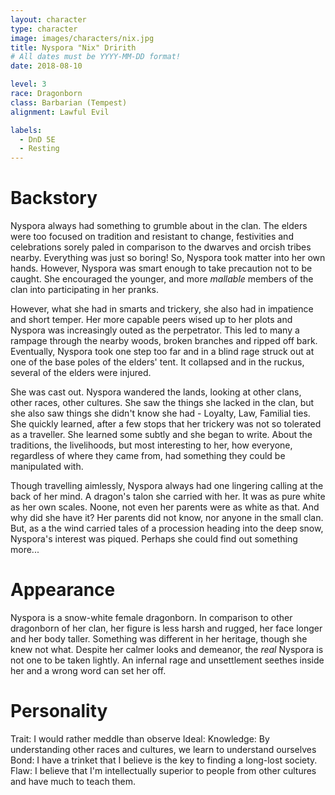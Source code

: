 ```yaml
---
layout: character
type: character
image: images/characters/nix.jpg
title: Nyspora "Nix" Dririth
# All dates must be YYYY-MM-DD format!
date: 2018-08-10

level: 3
race: Dragonborn
class: Barbarian (Tempest)
alignment: Lawful Evil

labels:
  - DnD 5E
  - Resting
---
```


# Backstory
Nyspora always had something to grumble about in the clan. The elders were too focused on tradition and resistant to change, festivities and celebrations sorely paled in comparison to the dwarves and orcish tribes nearby. Everything was just so boring! So, Nyspora took matter into her own hands. However, Nyspora was smart enough to take precaution not to be caught. She encouraged the younger, and more *mallable* members of the clan into participating in her pranks. 

However, what she had in smarts and trickery, she also had in impatience and short temper. Her more capable peers wised up to her plots and Nyspora was increasingly outed as the perpetrator. This led to many a rampage through the nearby woods, broken branches and ripped off bark.
Eventually, Nyspora took one step too far and in a blind rage struck out at one of the base poles of the elders' tent. It collapsed and in the ruckus, several of the elders were injured.

She was cast out. Nyspora wandered the lands, looking at other clans, other races, other cultures. She saw the things she lacked in the clan, but she also saw things she didn't know she had - Loyalty, Law, Familial ties. She quickly learned, after a few stops that her trickery was not so tolerated as a traveller. She learned some subtly and she began to write. About the traditions, the livelihoods, but most interesting to her, how everyone, regardless of where they came from, had something they could be manipulated with.

Though travelling aimlessly, Nyspora always had one lingering calling at the back of her mind. A dragon's talon she carried with her. It was as pure white as her own scales. Noone, not even her parents were as white as that. And why did she have it? Her parents did not know, nor anyone in the small clan. But, as a the wind carried tales of a procession heading into the deep snow, Nyspora's interest was piqued. Perhaps she could find out something more...

# Appearance
Nyspora is a snow-white female dragonborn. In comparison to other dragonborn of her clan, her figure is less harsh and rugged, her face longer and her body taller. Something was different in her heritage, though she knew not what. Despite her calmer looks and demeanor, the *real* Nyspora is not one to be taken lightly. An infernal rage and unsettlement seethes inside her and a wrong word can set her off. 


# Personality
Trait: I would rather meddle than observe
Ideal: Knowledge: By understanding other races and cultures, we learn to understand ourselves
Bond: I have a trinket that I believe is the key to finding a long-lost society.
Flaw: I believe that I'm intellectually superior to people from other cultures and have much to teach them.
